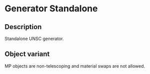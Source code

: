 # Generator Standalone

## Description

Standalone UNSC generator.

## Object variant

MP objects are non-telescoping and material swaps are not allowed.
